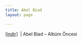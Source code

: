 ```yaml
---
title: Abel Biad
layout: page

---
```

<a href="https://cloud.mail.ru/public/e0aa402d21b6/Abel%20Biad%20-%20Alb%C3%BCm%20%C3%96ncesi%20Par%C3%A7alar" target="_blank">[indir]</a>   |   Abel Biad &#8211; Albüm Öncesi